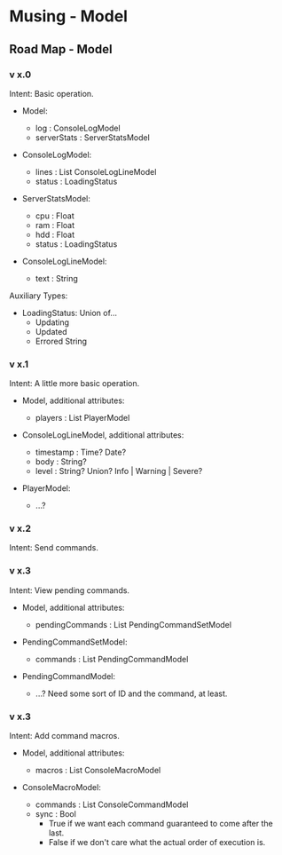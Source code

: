 Musing - Model
==============

Road Map - Model
----------------

### v x.0

Intent: Basic operation.

- Model:
	- log : ConsoleLogModel
	- serverStats : ServerStatsModel

- ConsoleLogModel:
	- lines : List ConsoleLogLineModel
	- status : LoadingStatus

- ServerStatsModel:
	- cpu : Float
	- ram : Float
	- hdd : Float
	- status : LoadingStatus

- ConsoleLogLineModel:
	- text : String

Auxiliary Types:

- LoadingStatus: Union of...
	- Updating
	- Updated
	- Errored String

### v x.1

Intent: A little more basic operation.

- Model, additional attributes:
	- players : List PlayerModel

- ConsoleLogLineModel, additional attributes:
	- timestamp : Time?  Date?
	- body : String?
	- level : String?  Union?  Info | Warning | Severe?

- PlayerModel:
	- ...?

### v x.2

Intent: Send commands.

### v x.3

Intent: View pending commands.

- Model, additional attributes:
	- pendingCommands : List PendingCommandSetModel

- PendingCommandSetModel:
	- commands : List PendingCommandModel

- PendingCommandModel:
	- ...?  Need some sort of ID and the command, at least.

### v x.3

Intent: Add command macros.

- Model, additional attributes:
	- macros : List ConsoleMacroModel

- ConsoleMacroModel:
	- commands : List ConsoleCommandModel
	- sync : Bool
		- True if we want each command guaranteed to come after the last.
		- False if we don't care what the actual order of execution is.
